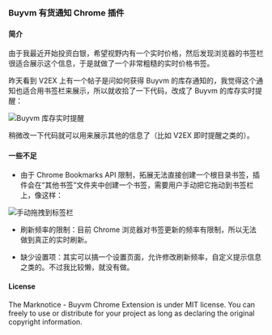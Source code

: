 ### Buyvm 有货通知 Chrome 插件

#### 简介

由于我最近开始投资白银，希望视野内有一个实时价格，然后发现浏览器的书签栏很适合展示这个信息，于是就做了一个非常粗糙的实时价格书签。

昨天看到 V2EX 上有一个帖子是问如何获得 Buyvm 的库存通知的，我觉得这个通知也适合用书签栏来展示，所以就收拾了一下代码，改成了 Buyvm 的库存实时提醒：

![Buyvm 库存实时提醒](https://raw.github.com/unstop/Marknotice_Buyvm/master/assets/buyvm.png)

稍微改一下代码就可以用来展示其他的信息了（比如 V2EX 即时提醒之类的）。

#### 一些不足

* 由于 Chrome Bookmarks API 限制，拓展无法直接创建一个根目录书签，插件会在“其他书签”文件夹中创建一个书签，需要用户手动把它拖动到书签栏上，像这样：

![手动拖拽到标签栏](https://raw.github.com/unstop/Marknotice_Buyvm/master/assets/drag_and_drop.png)

* 刷新频率的限制：目前 Chrome 浏览器对书签更新的频率有限制，所以无法做到真正的实时刷新。

* 缺少设置项：其实可以搞一个设置页面，允许修改刷新频率，自定义提示信息之类的。不过我比较懒，就没有做。 

#### License

The Marknotice - Buyvm Chrome Extension is under MIT license. You can freely to use or distribute for your project as long as declaring the original copyright information.